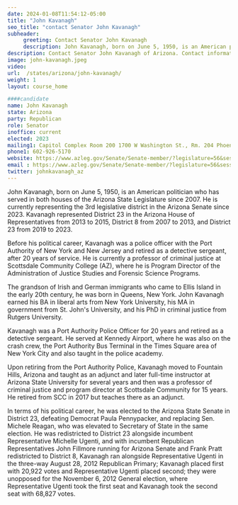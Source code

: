 ```yaml
---
date: 2024-01-08T11:54:12-05:00
title: "John Kavanagh"
seo_title: "contact Senator John Kavanagh"
subheader:
     greeting: Contact Senator John Kavanagh
     description: John Kavanagh, born on June 5, 1950, is an American politician who has served in both houses of the Arizona State Legislature since 2007. He is currently representing the 3rd legislative district in the Arizona Senate since 2023.
description: Contact Senator John Kavanagh of Arizona. Contact information for John Kavanagh includes email address, phone number, and mailing address.
image: john-kavanagh.jpeg
video:
url:  /states/arizona/john-kavanagh/
weight: 1
layout: course_home

####candidate
name: John Kavanagh
state: Arizona
party: Republican
role: Senator
inoffice: current
elected: 2023
mailing1: Capitol Complex Room 200 1700 W Washington St., Rm. 204 Phoenix, AZ 85007-2890
phone1: 602-926-5170
website: https://www.azleg.gov/Senate/Senate-member/?legislature=56&session=128&legislator=2132/
email : https://www.azleg.gov/Senate/Senate-member/?legislature=56&session=128&legislator=2132/
twitter: johnkavanagh_az
---
```


John Kavanagh, born on June 5, 1950, is an American politician who has served in both houses of the Arizona State Legislature since 2007. He is currently representing the 3rd legislative district in the Arizona Senate since 2023. Kavanagh represented District 23 in the Arizona House of Representatives from 2013 to 2015, District 8 from 2007 to 2013, and District 23 from 2019 to 2023.

Before his political career, Kavanagh was a police officer with the Port Authority of New York and New Jersey and retired as a detective sergeant, after 20 years of service. He is currently a professor of criminal justice at Scottsdale Community College (AZ), where he is Program Director of the Administration of Justice Studies and Forensic Science Programs.

The grandson of Irish and German immigrants who came to Ellis Island in the early 20th century, he was born in Queens, New York. John Kavanagh earned his BA in liberal arts from New York University, his MA in government from St. John's University, and his PhD in criminal justice from Rutgers University.

Kavanagh was a Port Authority Police Officer for 20 years and retired as a detective sergeant. He served at Kennedy Airport, where he was also on the crash crew, the Port Authority Bus Terminal in the Times Square area of New York City and also taught in the police academy.

Upon retiring from the Port Authority Police, Kavanagh moved to Fountain Hills, Arizona and taught as an adjunct and later full-time instructor at Arizona State University for several years and then was a professor of criminal justice and program director at Scottsdale Community for 15 years. He retired from SCC in 2017 but teaches there as an adjunct.

In terms of his political career, he was elected to the Arizona State Senate in District 23, defeating Democrat Paula Pennypacker, and replacing Sen. Michele Reagan, who was elevated to Secretary of State in the same election. He was redistricted to District 23 alongside incumbent Representative Michelle Ugenti, and with incumbent Republican Representatives John Fillmore running for Arizona Senate and Frank Pratt redistricted to District 8, Kavanagh ran alongside Representative Ugenti in the three-way August 28, 2012 Republican Primary; Kavanagh placed first with 20,922 votes and Representative Ugenti placed second; they were unopposed for the November 6, 2012 General election, where Representative Ugenti took the first seat and Kavanagh took the second seat with 68,827 votes.
